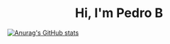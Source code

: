 <h1 align="center">Hi, I'm Pedro B</h1>

<!--<p>&nbsp;<img src="https://github-readme-stats.vercel.app/api?username=bereilhp&show_icons=true&locale=en" alt="bereilhp" /></p>-->

[![Anurag's GitHub stats](https://github-readme-stats.vercel.app/api?username=bereilhp&show_icons=true&theme=merko)](https://github.com/anuraghazra/github-readme-stats)

<!--<p><img src="https://github-readme-streak-stats.herokuapp.com/?user=bereilhp&" alt="bereilhp" /></p>-->

<!--<p><img src="https://github-readme-stats.vercel.app/api/top-langs?username=bereilhp&show_icons=true&locale=en&layout=compact" alt="bereilhp" /></p>>-->
